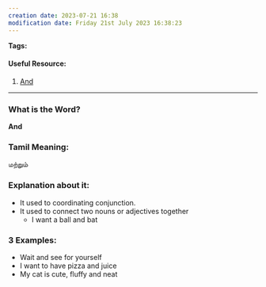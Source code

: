 ```yaml
---
creation date: 2023-07-21 16:38
modification date: Friday 21st July 2023 16:38:23
---
```


**Tags:** 

#### Useful Resource:
1. [And](https://langeek.co/en/grammar/course/885/and)

--------------------------------------

### What is the Word?

**And**

### Tamil Meaning:

மற்றும்

### Explanation about it:

* It used to coordinating conjunction.
* It used to connect two nouns or adjectives together
	* I want a ball and bat

### 3 Examples:

* Wait and see for yourself
* I want to have pizza and juice
* My cat is cute, fluffy and neat